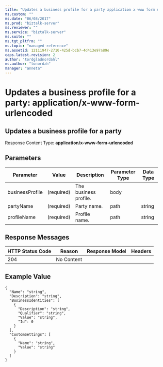 ```yaml
---
title: "Updates a business profile for a party application x www form urlencoded | Microsoft Docs"
ms.custom: ""
ms.date: "06/08/2017"
ms.prod: "biztalk-server"
ms.reviewer: ""
ms.service: "biztalk-server"
ms.suite: ""
ms.tgt_pltfrm: ""
ms.topic: "managed-reference"
ms.assetid: 12111947-2710-425d-bcb7-4d413e97a89e
caps.latest.revision: 2
author: "tordgladnordahl"
ms.author: "tonordah"
manager: "anneta"
---
```

# Updates a business profile for a party: application/x-www-form-urlencoded
## Updates a business profile for a party

  Response Content Type: **application/x-www-form-urlencoded**


Parameters
---


Parameter|Value  |Description |Parameter Type|Data Type  
---------|---------|---------|---------|---------
businessProfile|(required)|The business profile.|body|         |
partyName|(required)|Party name.|path|string|
profileName|(required)|Profile name.|path|string|


Response Messages
---

HTTP Status Code|Reason|Response Model|Headers 
---------|---------|---------|---------
204     |No Content|         |         |


Example Value
---

```
{
  "Name": "string",
  "Description": "string",
  "BusinessIdentities": [
    {
      "Description": "string",
      "Qualifier": "string",
      "Value": "string",
      "Id": 0
    }
  ],
  "CustomSettings": [
    {
      "Name": "string",
      "Value": "string"
    }
  ]
}
```